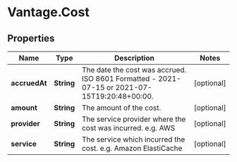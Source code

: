 # Vantage.Cost

## Properties
Name | Type | Description | Notes
------------ | ------------- | ------------- | -------------
**accruedAt** | **String** | The date the cost was accrued. ISO 8601 Formatted - 2021-07-15 or 2021-07-15T19:20:48+00:00. | [optional] 
**amount** | **String** | The amount of the cost. | [optional] 
**provider** | **String** | The service provider where the cost was incurred. e.g. AWS | [optional] 
**service** | **String** | The service which incurred the cost. e.g. Amazon ElastiCache | [optional] 


